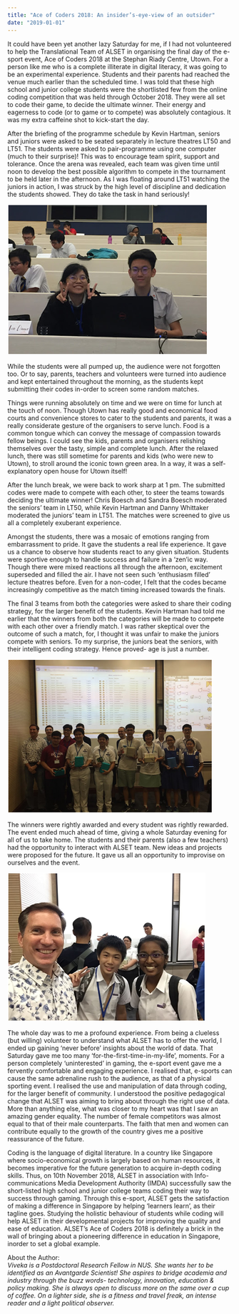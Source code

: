 ```yaml
---
title: "Ace of Coders 2018: An insider’s-eye-view of an outsider"
date: "2019-01-01"
---
```


It could have been yet another lazy Saturday for me, if I had not volunteered to help the Translational Team of ALSET in organising the final day of the e-sport event, Ace of Coders 2018 at the Stephan Riady Centre, Utown. For a person like me who is a complete illiterate in digital literacy, it was going to be an experimental experience. Students and their parents had reached the venue much earlier than the scheduled time. I was told that these high school and junior college students were the shortlisted few from the online coding competition that was held through October 2018. They were all set to code their game, to decide the ultimate winner. Their energy and eagerness to code (or to game or to compete) was absolutely contagious. It was my extra caffeine shot to kick-start the day.

After the briefing of the programme schedule by Kevin Hartman, seniors and juniors were asked to be seated separately in lecture theatres LT50 and LT51. The students were asked to pair-programme using one computer (much to their surprise)! This was to encourage team spirit, support and tolerance. Once the arena was revealed, each team was given time until noon to develop the best possible algorithm to compete in the tournament to be held later in the afternoon. As I was floating around LT51 watching the juniors in action, I was struck by the high level of discipline and dedication the students showed. They do take the task in hand seriously!

![students trying pair programming](../../assets/pictures/NCCandAOC/AOC2018image1.png "Pair-programming: Team spirit, support, mutual mentoring")

While the students were all pumped up, the audience were not forgotten too. Or to say, parents, teachers and volunteers were turned into audience and kept entertained throughout the morning, as the students kept submitting their codes in-order to screen some random matches.

Things were running absolutely on time and we were on time for lunch at the touch of noon. Though Utown has really good and economical food courts and convenience stores to cater to the students and parents, it was a really considerate gesture of the organisers to serve lunch. Food is a common tongue which can convey the message of compassion towards fellow beings. I could see the kids, parents and organisers relishing themselves over the tasty, simple and complete lunch. After the relaxed lunch, there was still sometime for parents and kids (who were new to Utown), to stroll around the iconic town green area. In a way, it was a self-explanatory open house for Utown itself!

After the lunch break, we were back to work sharp at 1 pm. The submitted codes were made to compete with each other, to steer the teams towards deciding the ultimate winner! Chris Boesch and Sandra Boesch moderated the seniors’ team in LT50, while Kevin Hartman and Danny Whittaker moderated the juniors’ team in LT51. The matches were screened to give us all a completely exuberant experience.

Amongst the students, there was a mosaic of emotions ranging from embarrassment to pride. It gave the students a real life experience. It gave us a chance to observe how students react to any given situation. Students were sportive enough to handle success and failure in a ‘zen’ic way. Though there were mixed reactions all through the afternoon, excitement superseded and filled the air. I have not seen such ‘enthusiasm filled’ lecture theatres before. Even for a non-coder, I felt that the codes became increasingly competitive as the match timing increased towards the finals.

The final 3 teams from both the categories were asked to share their coding strategy, for the larger benefit of the students. Kevin Hartman had told me earlier that the winners from both the categories will be made to compete with each other over a friendly match. I was rather skeptical over the outcome of such a match, for, I thought it was unfair to make the juniors compete with seniors. To my surprise, the juniors beat the seniors, with their intelligent coding strategy. Hence proved- age is just a number.

![students winning award picture](../../assets/pictures/NCCandAOC/AOC2018image2.png "Winners of Ace of Coders 2018: From 1200 to the final 12")

The winners were rightly awarded and every student was rightly rewarded. The event ended much ahead of time, giving a whole Saturday evening for all of us to take home. The students and their parents (also a few teachers) had the opportunity to interact with ALSET team. New ideas and projects were proposed for the future. It gave us all an opportunity to improvise on ourselves and the event.

![Selfie with Prof Boesch](../../assets/pictures/NCCandAOC/AOC2018image3.png "Celebrity moments: A selfie with our Deputy Director (Translational Team), Chris Boesch")

The whole day was to me a profound experience. From being a clueless (but willing) volunteer to understand what ALSET has to offer the world, I ended up gaining ‘never before’ insights about the world of data. That Saturday gave me too many ‘for-the-first-time-in-my-life’, moments. For a person completely ‘uninterested’ in gaming, the e-sport event gave me a fervently comfortable and engaging experience. I realised that, e-sports can cause the same adrenaline rush to the audience, as that of a physical sporting event. I realised the use and manipulation of data through coding, for the larger benefit of community. I understood the positive pedagogical change that ALSET was aiming to bring about through the right use of data. More than anything else, what was closer to my heart was that I saw an amazing gender equality. The number of female competitors was almost equal to that of their male counterparts. The faith that men and women can contribute equally to the growth of the country gives me a positive reassurance of the future.

Coding is the language of digital literature. In a country like Singapore where socio-economical growth is largely based on human resources, it becomes imperative for the future generation to acquire in-depth coding skills. Thus, on 10th November 2018, ALSET in association with Info-communications Media Development Authority (IMDA) successfully saw the short-listed high school and junior college teams coding their way to success through gaming. Through this e-sport, ALSET gets the satisfaction of making a difference in Singapore by helping ‘learners learn’, as their tagline goes. Studying the holistic behaviour of students while coding will help ALSET in their developmental projects for improving the quality and ease of education. ALSET’s Ace of Coders 2018 is definitely a brick in the wall of bringing about a pioneering difference in education in Singapore, inorder to set a global example.

About the Author: <br/>_Viveka is a Postdoctoral Research Fellow in NUS. She wants her to be identified as an Avantgarde Scientist! She aspires to bridge academia and industry through the buzz words- technology, innovation, education & policy making. She is always open to discuss more on the same over a cup of coffee. On a lighter side, she is a fitness and travel freak, an intense reader and a light political observer._
